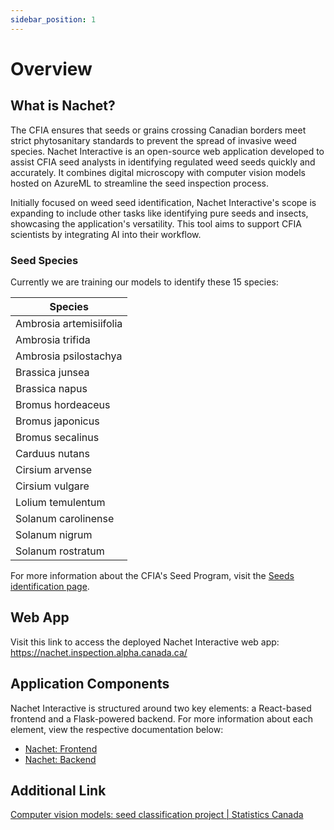 ```yaml
---
sidebar_position: 1
---
```

# Overview


## What is Nachet?

The CFIA ensures that seeds or grains crossing Canadian borders meet strict phytosanitary standards to prevent the spread of invasive weed species. Nachet Interactive is an open-source web application developed to assist CFIA seed analysts in identifying regulated weed seeds quickly and accurately. It combines digital microscopy with computer vision models hosted on AzureML to streamline the seed inspection process.

Initially focused on weed seed identification, Nachet Interactive's scope is expanding to include other tasks like identifying pure seeds and insects, showcasing the application's versatility. This tool aims to support CFIA scientists by integrating AI into their workflow.

### Seed Species
Currently we are training our models to identify these 15 species:

| **Species** |
|--|
| Ambrosia artemisiifolia  |
| Ambrosia trifida |
| Ambrosia psilostachya |
| Brassica junsea |
| Brassica napus |
| Bromus hordeaceus |
| Bromus japonicus |
| Bromus secalinus |
| Carduus nutans |
| Cirsium arvense |
| Cirsium vulgare |
| Lolium temulentum |
| Solanum carolinense |
| Solanum nigrum |
| Solanum rostratum|


For more information about the CFIA's Seed Program, visit the [Seeds identification page](https://inspection.canada.ca/plant-health/seeds/seed-testing-and-grading/seeds-identification/eng/1333136604307/1333136685768).


## Web App
Visit this link to access the deployed Nachet Interactive web app: https://nachet.inspection.alpha.canada.ca/


## Application Components
Nachet Interactive is structured around two key elements: a React-based frontend and a Flask-powered backend. For more information about each element, view the respective documentation below:
* [Nachet: Frontend](https://github.com/ai-cfia/nachet-frontend)
* [Nachet: Backend](https://github.com/ai-cfia/nachet-backend)



## Additional Link
[Computer vision models: seed classification project | Statistics Canada](https://www.statcan.gc.ca/en/data-science/network/seed-classification-project?utm_source=newsletter&utm_medium=email&utm_campaign=statcan-data-science-23-24?utm_source=newsletter&utm_medium=email&utm_campaign=statcan-data-science-23-24)
